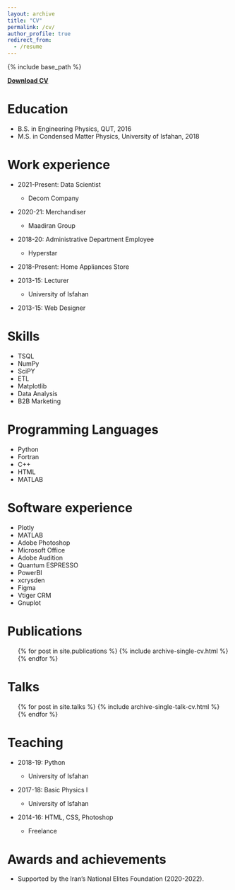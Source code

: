 ```yaml
---
layout: archive
title: "CV"
permalink: /cv/
author_profile: true
redirect_from:
  - /resume
---
```


{% include base_path %}

[**Download CV**](/files/Milad-Sharbafiun-CV.pdf)

Education
======
* B.S. in Engineering Physics, QUT, 2016 
* M.S. in Condensed Matter Physics, University of Isfahan, 2018

Work experience
======
* 2021-Present: Data Scientist
  * Decom Company

* 2020-21: Merchandiser
  * Maadiran Group

* 2018-20: Administrative Department Employee
  * Hyperstar

* 2018-Present: Home Appliances Store

* 2013-15: Lecturer
  * University of Isfahan

* 2013-15: Web Designer


Skills
======
* TSQL
* NumPy
* SciPY
* ETL
* Matplotlib
* Data Analysis
* B2B Marketing

Programming Languages
======
* Python
* Fortran
* C++
* HTML
* MATLAB

Software experience
======
* Plotly
* MATLAB
* Adobe Photoshop
* Microsoft Office
* Adobe Audition
* Quantum ESPRESSO
* PowerBI
* xcrysden
* Figma
* Vtiger CRM
* Gnuplot

Publications
======
  <ul>{% for post in site.publications %}
    {% include archive-single-cv.html %}
  {% endfor %}</ul>
  
Talks
======
  <ul>{% for post in site.talks %}
    {% include archive-single-talk-cv.html %}
  {% endfor %}</ul>
  
Teaching
======
* 2018-19: Python
  * University of Isfahan

* 2017-18: Basic Physics I
  * University of Isfahan

* 2014-16: HTML, CSS, Photoshop
  * Freelance

Awards and achievements
======================
* Supported by the Iran’s National Elites Foundation (2020-2022).
